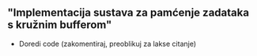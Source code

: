 "Implementacija sustava za pamćenje zadataka s kružnim bufferom"
---
 - Doredi code (zakomentiraj, preoblikuj za lakse citanje)


